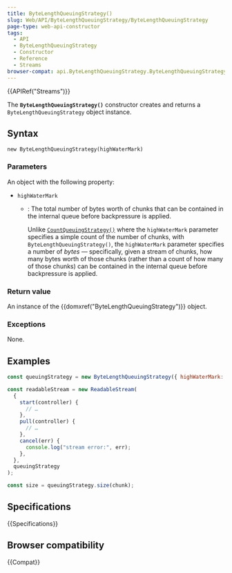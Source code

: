 ```yaml
---
title: ByteLengthQueuingStrategy()
slug: Web/API/ByteLengthQueuingStrategy/ByteLengthQueuingStrategy
page-type: web-api-constructor
tags:
  - API
  - ByteLengthQueuingStrategy
  - Constructor
  - Reference
  - Streams
browser-compat: api.ByteLengthQueuingStrategy.ByteLengthQueuingStrategy
---
```


{{APIRef("Streams")}}

The **`ByteLengthQueuingStrategy()`**
constructor creates and returns a `ByteLengthQueuingStrategy` object
instance.

## Syntax

```js-nolint
new ByteLengthQueuingStrategy(highWaterMark)
```

### Parameters

An object with the following property:

- `highWaterMark`
  - : The total number of bytes worth of chunks that can be contained in the internal queue before backpressure is applied.

    Unlike [`CountQueuingStrategy()`](/en-US/docs/Web/API/CountQueuingStrategy/CountQueuingStrategy) where the `highWaterMark` parameter specifies a simple count of the number of chunks, with `ByteLengthQueuingStrategy()`, the `highWaterMark` parameter specifies a number of _bytes_ — specifically, given a stream of chunks, how many bytes worth of those chunks (rather than a count of how many of those chunks) can be contained in the internal queue before backpressure is applied.

### Return value

An instance of the {{domxref("ByteLengthQueuingStrategy")}} object.

### Exceptions

None.

## Examples

```js
const queuingStrategy = new ByteLengthQueuingStrategy({ highWaterMark: 1 * 1024 });

const readableStream = new ReadableStream(
  {
    start(controller) {
      // …
    },
    pull(controller) {
      // …
    },
    cancel(err) {
      console.log("stream error:", err);
    },
  },
  queuingStrategy
);

const size = queuingStrategy.size(chunk);
```

## Specifications

{{Specifications}}

## Browser compatibility

{{Compat}}
